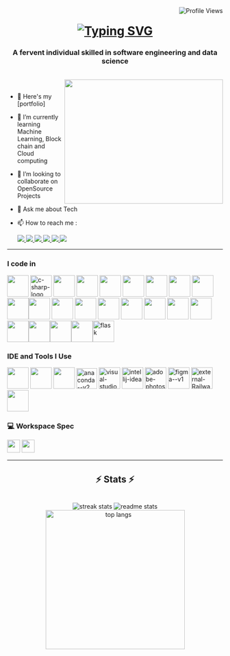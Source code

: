 <img align="right" src="https://komarev.com/ghpvc/?username=Saran-403&color=brightgreen" alt="Profile Views" />

<h1 align="center">
<a href="https://git.io/typing-svg"><img src="https://readme-typing-svg.herokuapp.com?font=Righteous&size=36&pause=1000&color=ACDF6F&random=false&width=435&lines=HELLO+EVERYONE+%F0%9F%91%8B;I'M+SRISARANGAN!" alt="Typing SVG" /></a>
</h1>

<h3 align="center"> A fervent individual skilled in software engineering and data science</h3>
<br/>
<img align="right" width="370" height="290" src="https://user-images.githubusercontent.com/74038190/229223263-cf2e4b07-2615-4f87-9c38-e37600f8381a.gif">


<br/>

- 🔭 Here's my [portfolio]
- 🌱 I’m currently learning Machine Learning, Block chain and Cloud computing
- 👯 I’m looking to collaborate on OpenSource Projects
- 💬 Ask me about Tech
- 📫 How to reach me :

  <div> 
   <a href="mailto:ssrisarangan5@gmail.com">
     <img src="https://img.shields.io/badge/Gmail-333333?style=for-the-badge&logo=gmail&logoColor=red" />
   </a>
   <a href="https://www.linkedin.com/in/srisarangan" target="_blank">
     <img src="https://img.shields.io/badge/LinkedIn-0077B5?style=for-the-badge&logo=linkedin&logoColor=white" target="_blank" />
   </a>
   <a href="https://twitter.com/ssrisarangan" target="_blank">
      <img src="https://img.shields.io/badge/Twitter-1DA1F2?style=for-the-badge&logo=twitter&logoColor=white" target="_blank" /> <!-- sqlite, safari, google-chrome are other good icon options -->
   </a>
   <a href="https://www.instagram.com/_http_error_403_/" target="_blank">
      <img src="https://img.shields.io/badge/Instagram-E4405F?style=for-the-badge&logo=instagram&logoColor=white" /> <!-- sqlite, safari, google-chrome are other good icon options -->
   </a>
   <a href="https://www.hackerrank.com/profile/ssrisarangan5" target="_blank">
      <img src="https://img.shields.io/badge/-Hackerrank-2EC866?style=for-the-badge&logo=HackerRank&logoColor=white" target="_blank" /> <!-- sqlite, safari, google-chrome are other good icon options -->
   </a>
   <a align="Center" href="https://stackoverflow.com/users/22817048/srisarangan403" target="_blank">
      <img src="https://aleen42.github.io/badges/src/stackoverflow.svg" target="_blank" /> <!-- sqlite, safari, google-chrome are other good icon options -->
   </a>
 </div>

 <hr/>

### I code in
<img height="50" width="50" src="https://img.icons8.com/color/48/000000/python.png" /> <img width="50" height="50" src="https://img.icons8.com/color/48/c-sharp-logo.png" alt="c-sharp-logo"/> <img height="50" width="50" src="https://cdn.icon-icons.com/icons2/2699/PNG/512/nestjs_logo_icon_168087.png" /> <img height="50" width="50" src="https://img.icons8.com/color/48/000000/java-coffee-cup-logo.png" /> <img height="50" width="50" src="https://img.icons8.com/color/48/000000/html-5.png" /> <img height="50" width="50" src="https://img.icons8.com/color/48/000000/css3.png" /> <img height="50" width="50" src="https://cdn.iconscout.com/icon/free/png-512/free-aws-2-283051.png?f=webp&w=256"/> <img height="50" width="50" src="https://img.icons8.com/color/48/000000/bootstrap.png" />
<img height="50" width="50" src="https://img.icons8.com/color/48/000000/javascript.png"/><img height="50" width="50" src="https://img.icons8.com/color/48/000000/tensorflow.png"/><img height="50" width="50" src="https://cdn.icon-icons.com/icons2/2107/PNG/512/file_type_r_icon_130212.png"/> <img height="50" width="50" src="https://img.icons8.com/color/48/000000/react-native.png"/> <img height="50" width="50" src="https://img.icons8.com/color/48/000000/google-firebase-console.png"/> <img height="50" width="50" src="https://img.icons8.com/color/48/000000/mysql-logo.png"/> <img height="50" width="50" src="https://cdn.icon-icons.com/icons2/2415/PNG/512/dot_net_original_logo_icon_146546.png"/> <img height="50" width="50" src="https://img.icons8.com/color/48/000000/nodejs.png"/> <img height="50" width="50" src="https://cdn.icon-icons.com/icons2/2107/PNG/512/file_type_aws_icon_130732.png"/> <img height="50" width="50" src="https://cdn.icon-icons.com/icons2/2107/PNG/512/file_type_flutter_icon_130599.png"/> <img height="50" width="50" src="https://cdn.icon-icons.com/icons2/2107/PNG/512/file_type_docker_icon_130643.png"/><img height="50" width="50" src="https://cdn.icon-icons.com/icons2/3053/PNG/512/postman_alt_macos_bigsur_icon_189814.png"/><img height="50" width="50" src="https://cdn.icon-icons.com/icons2/1381/PNG/512/com_94184.png"/><img height="50" width="50" src="https://cdn.icon-icons.com/icons2/2107/PNG/512/file_type_typescript_official_icon_130107.png"/><img width="50" height="50" src="https://img.icons8.com/nolan/64/flask.png" alt="flask"/>

### IDE and Tools I Use
<img height="50" width="50" src="https://img.icons8.com/color/48/000000/visual-studio-code-2019.png"/> <img height="50" width="50" src="https://img.icons8.com/color/48/000000/pycharm.png"/> <img height="50" width="50" src="https://img.icons8.com/color/50/000000/git.png"/> <img width="48" height="48" src="https://img.icons8.com/fluency/48/anaconda--v2.png" alt="anaconda--v2"/> <img width="50" height="50" src="https://img.icons8.com/fluency/48/visual-studio.png" alt="visual-studio"/> <img width="50" height="50" src="https://img.icons8.com/color/48/intellij-idea.png" alt="intellij-idea"/> <img width="50" height="50" src="https://img.icons8.com/color/48/adobe-photoshop--v1.png" alt="adobe-photoshop--v1"/> <img width="50" height="50" src="https://img.icons8.com/color/48/figma--v1.png" alt="figma--v1"/>  <img width="50" height="50" src="https://img.icons8.com/external-inipagistudio-mixed-inipagistudio/64/external-Railway-railway-station-inipagistudio-mixed-inipagistudio.png" alt="external-Railway-railway-station-inipagistudio-mixed-inipagistudio"/><img width="50" height="50" src="https://cdn.icon-icons.com/icons2/3375/PNG/512/vercel_brand_icon_211876.png"/>

### 💻 Workspace Spec
<img height="30" src="https://img.shields.io/badge/Intel-Core_i7_13th-0071C5?style=for-the-badge&logo=intel&logoColor=white"/> <img height="30" src="https://img.shields.io/badge/NVIDIA-RTX4050-76B900?style=for-the-badge&logo=nvidia&logoColor=white"/>

 <hr/>

<h2 align="center">⚡ Stats ⚡</h2>
<br>
<div align=center>
  <img  src="https://github-readme-streak-stats.herokuapp.com/?user=Saran-403&theme=react&border_radius=10" alt="streak stats" />

  <img  src="https://github-readme-stats.vercel.app/api?username=Saran-403&show_icons=true&locale=en&theme=react&rank_icon=github&border_radius=10" alt="readme stats" />
  

  <br/>
  <img width=325 align="center" src="https://github-readme-stats-Saran-403.vercel.app/api/top-langs/?username=salesp07&hide=HTML&langs_count=8&layout=compact&theme=react&border_radius=10&size_weight=0.5&count_weight=0.5&exclude_repo=github-readme-stats" alt="top langs" />
</div>

